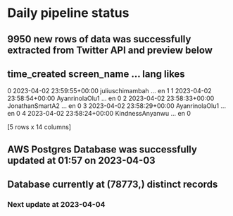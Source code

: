 # Daily pipeline status
## 9950 new rows of data was successfully extracted from Twitter API and preview below
##                time_created      screen_name  ... lang likes
0 2023-04-02 23:59:55+00:00  juliuschimambah  ...   en     1
1 2023-04-02 23:58:54+00:00   AyanrinolaOlu1  ...   en     0
2 2023-04-02 23:58:33+00:00  JonathanSmartA2  ...   en     0
3 2023-04-02 23:58:29+00:00   AyanrinolaOlu1  ...   en     0
4 2023-04-02 23:58:24+00:00  KindnessAnyanwu  ...   en     0

[5 rows x 14 columns]
## AWS Postgres Database was successfully updated at  01:57 on 2023-04-03
## Database currently at (78773,) distinct records
### Next update at 2023-04-04
